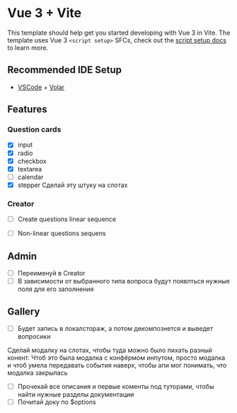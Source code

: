 # Vue 3 + Vite

This template should help get you started developing with Vue 3 in Vite. The template uses Vue 3 `<script setup>` SFCs, check out the [script setup docs](https://v3.vuejs.org/api/sfc-script-setup.html#sfc-script-setup) to learn more.

## Recommended IDE Setup

- [VSCode](https://code.visualstudio.com/) + [Volar](https://marketplace.visualstudio.com/items?itemName=johnsoncodehk.volar)


## Features

### Question cards

- [x] input
- [x] radio
- [x] checkbox
- [x] textarea
- [ ] calendar
- [x] stepper
Сделай эту штуку на слотах

### Creator

- [ ] Create questions linear sequence
- [ ] Non-linear questions sequens


## Admin

- [ ] Переименуй в Creator
- [ ] В зависимости от выбранного типа вопроса будут появлться нужные поля для его заполнения

## Gallery

- [ ] Будет запись в локалстораж, а потом декомпознется и выведет вопросики


Сделай модалку на слотах, чтобы туда можно было пихать разный конент. Чтоб это была модалка с конфёрмом инпутом, просто модалка и чтоб умела передавать события наверх, чтобы апи мог понимать, что модалка закрылась

- [ ] Прочекай все описания и первые коменты под туторами, чтобы найти нужные разделы документации
- [ ] Почитай доку по $options
